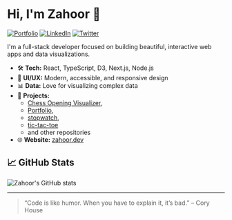 # Hi, I'm Zahoor 👋

[![Portfolio](https://img.shields.io/badge/Portfolio-zahoor.dev-1976d2?style=flat-square&logo=google-chrome)](https://zahoor.dev)
[![LinkedIn](https://img.shields.io/badge/LinkedIn-its4zahoor-0A66C2?style=flat-square&logo=linkedin)](https://www.linkedin.com/in/its4zahoor/)
[![Twitter](https://img.shields.io/badge/Twitter-@its4zahoor-1DA1F2?style=flat-square&logo=twitter)](https://twitter.com/its4zahoor)

I'm a full-stack developer focused on building beautiful, interactive web apps and data visualizations.

- 🛠️ **Tech:** React, TypeScript, D3, Next.js, Node.js
- 🎨 **UI/UX:** Modern, accessible, and responsive design
- 📊 **Data:** Love for visualizing complex data
- 🚀 **Projects:** 
   - [Chess Opening Visualizer](https://github.com/its4zahoor/chess-opening-visualizer),
   - [Portfolio](https://github.com/its4zahoor/dev-portfolio),
   - [stopwatch](https://github.com/its4zahoor/stopwatch),
   - [tic-tac-toe](https://github.com/its4zahoor/tic-tac-toe)
   - and other repositories
- 🌐 **Website:** [zahoor.dev](https://zahoor.dev)

## 📈 GitHub Stats

![Zahoor's GitHub stats](https://github-readme-stats.vercel.app/api?username=its4zahoor&show_icons=true&theme=default)

---

> “Code is like humor. When you have to explain it, it’s bad.” – Cory House

